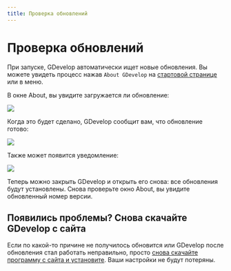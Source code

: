 ```yaml
---
title: Проверка обновлений
---
```

# Проверка обновлений

При запуске, GDevelop автоматически ищет новые обновления. Вы можете увидеть процесс нажав `About GDevelop` на [стартовой странице](/ru/gdevelop5/interface) или в меню.

В окне About, вы увидите загружается ли обновление:

![](/gdevelop5/interface/update-being-downloaded.png)

Когда это будет сделано, GDevelop сообщит вам, что обновление готово:

![](/gdevelop5/interface/update-downloaded.png)

Также может появится уведомление:

![](/gdevelop5/interface/update-notification-macos.png)

Теперь можно закрыть GDevelop и открыть его снова: все обновления будут установлены. Снова проверьте окно About, вы увидите обновленный номер версии.

## Появились проблемы? Снова скачайте GDevelop с сайта

Если по какой-то причине не получилось обновится или GDevelop после обновления стал работать неправильно, просто [снова скачайте программу с сайта и установите](http://gdevelop-app.com). Ваши настройки не будут потеряны.
